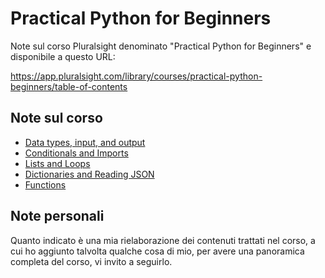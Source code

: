 # Practical Python for Beginners

Note sul corso Pluralsight denominato "Practical Python for Beginners" e disponibile a questo URL:

<https://app.pluralsight.com/library/courses/practical-python-beginners/table-of-contents>

## Note sul corso

- [Data types, input, and output](DataInputOutput.md)
- [Conditionals and Imports](ConditionalsImport.md)
- [Lists and Loops](ListLoops.md)
- [Dictionaries and Reading JSON](DictionariesJson.md)
- [Functions](Functions.md)

## Note personali

Quanto indicato è una mia rielaborazione dei contenuti trattati nel corso, a cui ho aggiunto talvolta qualche cosa di mio, per avere una panoramica completa del corso, vi invito a seguirlo.